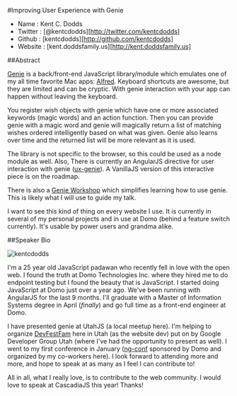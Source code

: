#Improving User Experience with Genie

* Name      : Kent C. Dodds
* Twitter   : [@kentcdodds][http://twitter.com/kentcdodds]
* Github    : [kentcdodds][http://github.com/kentcdodds]
* Website   : [kent.doddsfamily.us][http://kent.doddsfamily.us]

##Abstract

[Genie](http://github.com/kentcdodds/genie) is a back/front-end JavaScript library/module which emulates one of my all time favorite Mac apps: [Alfred](http://alfredapp.com). Keyboard shortcuts are awesome, but they are limited and can be cryptic. With genie interaction with your app can happen without leaving the keyboard.

You register wish objects with genie which have one or more associated keywords (magic words) and an action function. Then you can provide genie with a magic word and genie will magically return a list of matching wishes ordered intelligently based on what was given. Genie also learns over time and the returned list will be more relevant as it is used.

The library is not specific to the browser, so this could be used as a node module as well. Also, There is currently an AngularJS directive for user interaction with genie ([ux-genie](http://github.com/kentcdodds/ux-genie)). A VanillaJS version of this interactive piece is on the roadmap.

There is also a [Genie Workshop](http://kent.doddsfamily.us/genie-workshop) which simplifies learning how to use genie. This is likely what I will use to guide my talk.

I want to see this kind of thing on every website I use. It is currently in several of my personal projects and in use at Domo (behind a feature switch currently). It's usable by power users and grandma alike.

##Speaker Bio

![kentcdodds](https://raw.github.com/kentcdodds/2014.cascadiajs.com/master/images/kentcdodds.png)

I'm a 25 year old JavaScript padawan who recently fell in love with the open web. I found the truth at Domo Technologies Inc. where they hired me to do endpoint testing but I found the beauty that is JavaScript. I started doing JavaScript at Domo just over a year ago. We've been running with AngularJS for the last 9 months. I'll graduate with a Master of Information Systems degree in April (*finally*) and go full time as a front-end engineer at Domo.

I have presented genie at UtahJS (a local meetup here). I'm helping to organize [DevFestFam](http://devfestfam.com) here in Utah (as the website dev) put on by Google Developer Group Utah (where I've had the opportunity to present as well). I went to my first conference in January ([ng-conf](http://ng-conf.org/) sponsored by Domo and organized by my co-workers here). I look forward to attending more and more, and hope to speak at as many as I feel I can contribute to!

All in all, what I really love, is to contribute to the web community. I would love to speak at CascadiaJS this year! Thanks!
